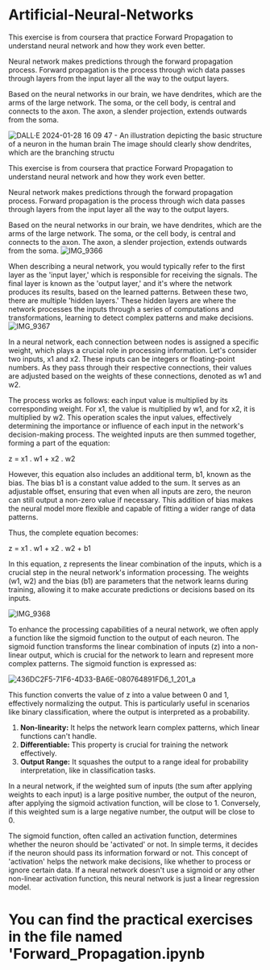 # Artificial-Neural-Networks

This exercise is from coursera that practice Forward Propagation to understand neural network and how they work even better. 

Neural network makes predictions through the forward propagation process. Forward propagation is the process through wich data passes through layers from the input layer all the way to the output layers. 

Based on the neural networks in our brain, we have dendrites, which are the arms of the large network. The soma, or the cell body, is central and connects to the axon. The axon, a slender projection, extends outwards from the soma.

![DALL·E 2024-01-28 16 09 47 - An illustration depicting the basic structure of a neuron in the human brain  The image should clearly show dendrites, which are the branching structu](https://github.com/Phyo991/Artificial-Neural-Networks/assets/142148113/2e348ee7-5f83-4e39-be62-eaee130e7fd4)

This exercise is from coursera that practice Forward Propagation to understand neural network and how they work even better. 

Neural network makes predictions through the forward propagation process. Forward propagation is the process through wich data passes through layers from the input layer all the way to the output layers. 

Based on the neural networks in our brain, we have dendrites, which are the arms of the large network. The soma, or the cell body, is central and connects to the axon. The axon, a slender projection, extends outwards from the soma.
![IMG_9366](https://github.com/Phyo991/Artificial-Neural-Networks/assets/142148113/6eeef9eb-80f0-4cb9-bff3-2869474cd82c)

When describing a neural network, you would typically refer to the first layer as the 'input layer,' which is responsible for receiving the signals. The final layer is known as the 'output layer,' and it's where the network produces its results, based on the learned patterns. Between these two, there are multiple 'hidden layers.' These hidden layers are where the network processes the inputs through a series of computations and transformations, learning to detect complex patterns and make decisions.
![IMG_9367](https://github.com/Phyo991/Artificial-Neural-Networks/assets/142148113/1e298ede-b04d-4f46-8dcf-2fda38500956)

In a neural network, each connection between nodes is assigned a specific weight, which plays a crucial role in processing information. Let's consider two inputs, x1 and x2. These inputs can be integers or floating-point numbers. As they pass through their respective connections, their values are adjusted based on the weights of these connections, denoted as w1 and w2.

The process works as follows: each input value is multiplied by its corresponding weight. For x1, the value is multiplied by w1, and for x2, it is multiplied by w2. This operation scales the input values, effectively determining the importance or influence of each input in the network's decision-making process. The weighted inputs are then summed together, forming a part of the equation:

z = x1 . w1 + x2 . w2

However, this equation also includes an additional term, b1, known as the bias. The bias b1 is a constant value added to the sum. It serves as an adjustable offset, ensuring that even when all inputs are zero, the neuron can still output a non-zero value if necessary. This addition of bias makes the neural model more flexible and capable of fitting a wider range of data patterns.

Thus, the complete equation becomes:

z = x1 . w1 + x2 . w2 + b1

In this equation, z represents the linear combination of the inputs, which is a crucial step in the neural network's information processing. The weights (w1, w2) and the bias (b1) are parameters that the network learns during training, allowing it to make accurate predictions or decisions based on its inputs.

![IMG_9368](https://github.com/Phyo991/Artificial-Neural-Networks/assets/142148113/c9b5a54e-3f1e-4d1c-952f-e3d36c12c1da)

To enhance the processing capabilities of a neural network, we often apply a function like the sigmoid function to the output of each neuron. The sigmoid function transforms the linear combination of inputs (z) into a non-linear output, which is crucial for the network to learn and represent more complex patterns. The sigmoid function is expressed as:

![436DC2F5-71F6-4D33-BA6E-080764891FD6_1_201_a](https://github.com/Phyo991/Artificial-Neural-Networks/assets/142148113/e1a565ff-e3e2-43ac-b55c-8ac96d0639eb)



This function converts the value of z into a value between 0 and 1, effectively normalizing the output. This is particularly useful in scenarios like binary classification, where the output is interpreted as a probability.

1. **Non-linearity:** It helps the network learn complex patterns, which linear functions can't handle.
2. **Differentiable:** This property is crucial for training the network effectively.
3. **Output Range:** It squashes the output to a range ideal for probability interpretation, like in classification tasks.

In a neural network, if the weighted sum of inputs (the sum after applying weights to each input) is a large positive number, the output of the neuron, after applying the sigmoid activation function, will be close to 1. Conversely, if this weighted sum is a large negative number, the output will be close to 0.

The sigmoid function, often called an activation function, determines whether the neuron should be 'activated' or not. In simple terms, it decides if the neuron should pass its information forward or not. This concept of 'activation' helps the network make decisions, like whether to process or ignore certain data. If a neural network doesn't use a sigmoid or any other non-linear activation function, this neural network is just a linear regression model. 

# You can find the practical exercises in the file named 'Forward_Propagation.ipynb






